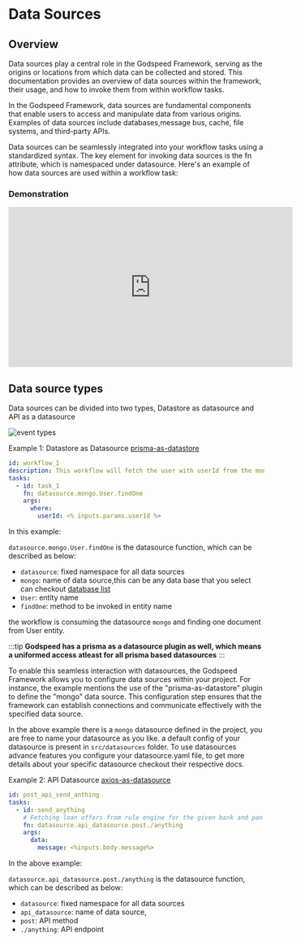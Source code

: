 # Data Sources
## Overview

Data sources play a central role in the Godspeed Framework, serving as the origins or locations from which data can be collected and stored. This documentation provides an overview of data sources within the framework, their usage, and how to invoke them from within workflow tasks.

In the Godspeed Framework, data sources are fundamental components that enable users to access and manipulate data from various origins. Examples of data sources include databases,message bus, cache, file systems, and third-party APIs.

Data sources can be seamlessly integrated into your workflow tasks using a standardized syntax. The key element for invoking data sources is the fn attribute, which is namespaced under datasource. Here's an example of how data sources are used within a workflow task:

### Demonstration

<div style={{ margin: '20px auto', textAlign: 'center' }}>
  <iframe width="560" height="315" src="https://www.youtube.com/embed/NsH9hLCL92Y" frameBorder="0" allowFullScreen></iframe>
</div>

## Data source types

Data sources can be divided into two types, Datastore as datasource and API as a datasource


<img src="https://res.cloudinary.com/dsvdiwazh/image/upload/v1704478971/Screenshot_from_2024-01-05_23-52-33_e8ihnh.png" alt="event types" />


Example 1: Datastore as Datasource [prisma-as-datastore](/docs/microservices-framework/datasources/list-of-plugins#1-prisma-as-datasource)

```yaml
id: workflow_1
description: This workflow will fetch the user with userId from the mongo database
tasks:
  - id: task_1
    fn: datasource.mongo.User.findOne
    args:
      where:
        userId: <% inputs.params.userId %>
```


In this example:

`datasource.mongo.User.findOne` is the datasource function, which can be described as below:

  - `datasource`: fixed namespace for all data sources
  - `mongo`: name of data source,this can be any data base that you select can checkout [database list](/docs/getting-started/advance-guide#prisma-supports-wide-range-of-databases)
  - `User`: entity name
  - `findOne`: method to be invoked in entity name

the workflow is consuming the datasource `mongo` and finding one document from User entity.

:::tip **Godspeed has a prisma as a datasource plugin as well, which means a uniformed access atleast for all prisma based datasources**
:::

To enable this seamless interaction with datasources, the Godspeed Framework allows you to configure data sources within your project. For instance, the example mentions the use of the "prisma-as-datastore" plugin to define the "mongo" data source. This configuration step ensures that the framework can establish connections and communicate effectively with the specified data source.

In the above example there is a `mongo` datasource defined in the project, you are free to name your datasource as you like. a default config of your datasource is present in `src/datasources` folder. To use datasources advance features you configure your datasource.yaml file, to get more details about your specific datasource checkout their respective docs.


Example 2: API Datasource  [axios-as-datasource](/docs/microservices-framework/datasources/list-of-plugins#2-axios-as-datasource)

```yaml
id: post_api_send_anthing
tasks:
  - id: send_anything
    # Fetching loan offers from rule engine for the given bank and pan card
    fn: datasource.api_datasource.post./anything
    args:
      data:
        message: <%inputs.body.message%>
```

In the above example:

`datasource.api_datasource.post./anything` is the datasource function, which can be described as below:

  - `datasource`: fixed namespace for all data sources
  - `api_datasource`: name of data source,
  - `post`: API method
  - `./anything`: API endpoint

